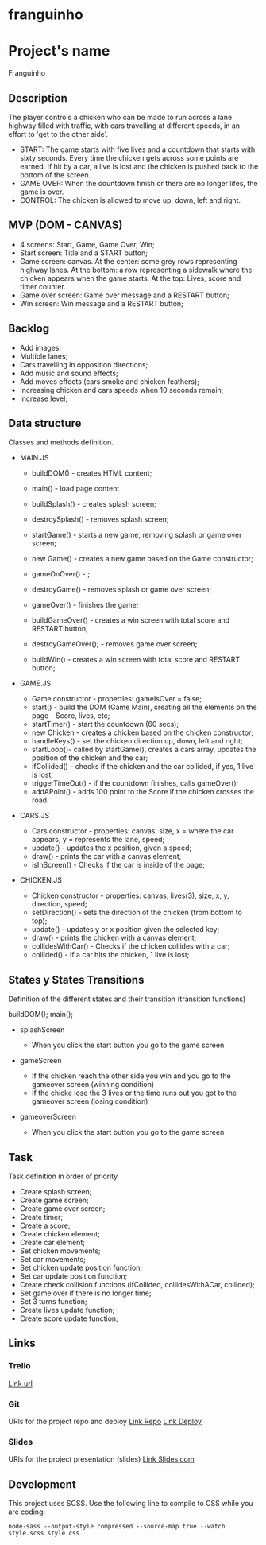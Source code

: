 # franguinho

# Project's name
Franguinho


## Description
The player controls a chicken who can be made to run across a lane highway filled with traffic, with cars travelling at different speeds, in an effort to 'get to the other side'. 
- START: 
The game starts with five lives and a countdown that starts with sixty seconds.
Every time the chicken gets across some points are earned. 
If hit by a car, a live is lost and the chicken is pushed back to the bottom of the screen.
- GAME OVER: 
When the countdown finish or there are no longer lifes, the game is over.
- CONTROL: 
The chicken is allowed to move up, down, left and right. 


## MVP (DOM - CANVAS)
- 4 screens: Start, Game, Game Over, Win;
- Start screen: Title and a START button;
- Game screen: canvas. At the center: some grey rows representing highway lanes. At the bottom: a row representing a sidewalk where the chicken appears when the game starts. At the top: Lives, score and timer counter.
- Game over screen: Game over message and a RESTART button;
- Win screen: Win message and a RESTART button;


## Backlog
- Add images;
- Multiple lanes;
- Cars travelling in opposition directions;
- Add music and sound effects;
- Add moves effects (cars smoke and chicken feathers);
- Increasing chicken and cars speeds when 10 seconds remain;
- Increase level;


## Data structure
Classes and methods definition.

- MAIN.JS

  - buildDOM() - creates HTML content;
  - main() - load page content
  - buildSplash() - creates splash screen;
  - destroySplash() - removes splash screen;
  - startGame() - starts a new game, removing splash or game over screen;
     
  - new Game() - creates a new game based on the Game constructor;
  - gameOnOver() - ;
  - destroyGame() - removes splash or game over screen;  

  - gameOver() - finishes the game;
  - buildGameOver() - creates a win screen with total score and RESTART button;
  - destroyGameOver(); - removes game over screen;

  - buildWin() - creates a win screen with total score and RESTART button;

- GAME.JS

  - Game constructor - properties: gameIsOver = false;
  - start() - build the DOM (Game Main), creating all the elements on the page - Score, lives, etc;
  - startTimer() - start the countdown (60 secs);
  - new Chicken - creates a chicken based on the chicken constructor;
  - handleKeys() - set the chicken direction up, down, left and right;
  - startLoop()- called by startGame(), creates a cars array, updates the position of the chicken and the car;
  - ifCollided() - checks if the chicken and the car collided, if yes, 1 live is lost;
  - triggerTimeOut() - if the countdown finishes, calls gameOver();
  - addAPoint() - adds 100 point to the Score if the chicken crosses the road.

- CARS.JS

  - Cars constructor - properties: canvas, size, x = where the car appears, y = represents the lane, speed;
  - update() - updates the x position, given a speed;
  - draw() - prints the car with a canvas element;
  - isInScreen() - Checks if the car is inside of the page;

- CHICKEN.JS

  - Chicken constructor - properties: canvas, lives(3), size, x, y, direction, speed;
  - setDirection() - sets the direction of the chicken (from bottom to top);
  - update() - updates y or x position given the selected key;
  - draw() - prints the chicken with a canvas element;
  - collidesWithCar() - Checks if the chicken collides with a car;
  - collided() - If a car hits the chicken, 1 live is lost;
  

## States y States Transitions
Definition of the different states and their transition (transition functions)

  buildDOM();
  main();

- splashScreen
  - When you click the start button you go to the game screen 

- gameScreen
  - If the chicken reach the other side you win and you go to the gameover screen (winning condition)
  - If the chicke lose the 3 lives or the time runs out you got to the gameover screen (losing condition)

- gameoverScreen
  - When you click the start button you go to the game screen 

## Task
Task definition in order of priority
- Create splash screen;
- Create game screen;
- Create game over screen;
- Create timer;
- Create a score;
- Create chicken element;
- Create car element;
- Set chicken movements;
- Set car movements;
- Set chicken update position function;
- Set car update position function;
- Create check collision functions (ifCollided, collidesWithACar, collided);
- Set game over if there is no longer time;
- Set 3 turns function;
- Create lives update function;
- Create score update function;



## Links


### Trello
[Link url](https://trello.com/b/CzLWHiMJ/franginho)


### Git
URls for the project repo and deploy
[Link Repo](https://github.com/Caroline-GMR/franguinho)
[Link Deploy](https://caroline-gmr.github.io/franguinho/)


### Slides
URls for the project presentation (slides)
[Link Slides.com](https://docs.google.com/presentation/d/1jOY2LA9R1Gi95OuXFTCMzi3nCLeBuWuUaXtUCPO_lzc/edit?usp=sharing)


## Development

This project uses SCSS. Use the following line to compile to CSS while you are coding:

```node-sass --output-style compressed --source-map true --watch style.scss style.css```
